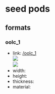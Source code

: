 # seed pods


## formats

### oolc_1
* link: [/oolc_1](oolc_1)  
![](oolc_1/working_300.png)  
![](oolc_1/image_300.jpg)  
* width:   
* height:   
* thickness:   
* material:   
 
